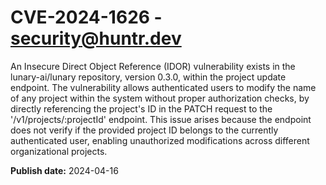 # CVE-2024-1626 - security@huntr.dev

An Insecure Direct Object Reference (IDOR) vulnerability exists in the lunary-ai/lunary repository, version 0.3.0, within the project update endpoint. The vulnerability allows authenticated users to modify the name of any project within the system without proper authorization checks, by directly referencing the project's ID in the PATCH request to the '/v1/projects/:projectId' endpoint. This issue arises because the endpoint does not verify if the provided project ID belongs to the currently authenticated user, enabling unauthorized modifications across different organizational projects.

**Publish date:** 2024-04-16
